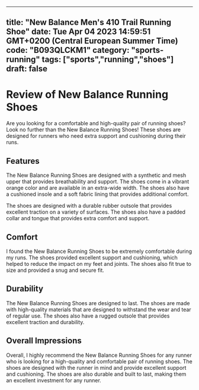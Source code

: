 
---
title: "New Balance Men's 410 Trail Running Shoe" 
date: Tue Apr 04 2023 14:59:51 GMT+0200 (Central European Summer Time)
code: "B093QLCKM1"
category: "sports-running"
tags: ["sports","running","shoes"] 
draft: false
---
    
# Review of New Balance Running Shoes

Are you looking for a comfortable and high-quality pair of running shoes? Look no further than the New Balance Running Shoes! These shoes are designed for runners who need extra support and cushioning during their runs.

## Features

The New Balance Running Shoes are designed with a synthetic and mesh upper that provides breathability and support. The shoes come in a vibrant orange color and are available in an extra-wide width. The shoes also have a cushioned insole and a soft fabric lining that provides additional comfort.

The shoes are designed with a durable rubber outsole that provides excellent traction on a variety of surfaces. The shoes also have a padded collar and tongue that provides extra comfort and support.

## Comfort

I found the New Balance Running Shoes to be extremely comfortable during my runs. The shoes provided excellent support and cushioning, which helped to reduce the impact on my feet and joints. The shoes also fit true to size and provided a snug and secure fit.

## Durability

The New Balance Running Shoes are designed to last. The shoes are made with high-quality materials that are designed to withstand the wear and tear of regular use. The shoes also have a rugged outsole that provides excellent traction and durability.

## Overall Impressions

Overall, I highly recommend the New Balance Running Shoes for any runner who is looking for a high-quality and comfortable pair of running shoes. The shoes are designed with the runner in mind and provide excellent support and cushioning. The shoes are also durable and built to last, making them an excellent investment for any runner.